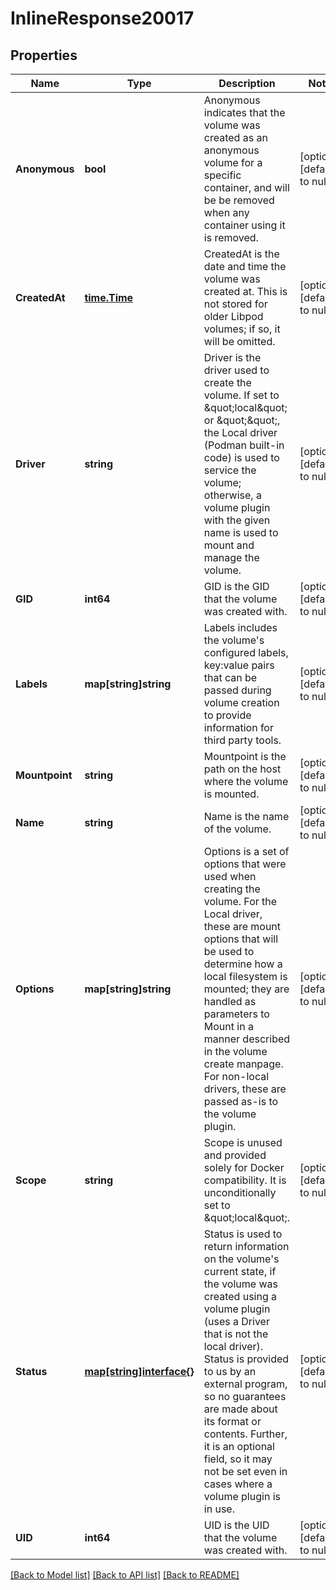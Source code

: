 # InlineResponse20017

## Properties
Name | Type | Description | Notes
------------ | ------------- | ------------- | -------------
**Anonymous** | **bool** | Anonymous indicates that the volume was created as an anonymous volume for a specific container, and will be be removed when any container using it is removed. | [optional] [default to null]
**CreatedAt** | [**time.Time**](time.Time.md) | CreatedAt is the date and time the volume was created at. This is not stored for older Libpod volumes; if so, it will be omitted. | [optional] [default to null]
**Driver** | **string** | Driver is the driver used to create the volume. If set to \&quot;local\&quot; or \&quot;\&quot;, the Local driver (Podman built-in code) is used to service the volume; otherwise, a volume plugin with the given name is used to mount and manage the volume. | [optional] [default to null]
**GID** | **int64** | GID is the GID that the volume was created with. | [optional] [default to null]
**Labels** | **map[string]string** | Labels includes the volume&#x27;s configured labels, key:value pairs that can be passed during volume creation to provide information for third party tools. | [optional] [default to null]
**Mountpoint** | **string** | Mountpoint is the path on the host where the volume is mounted. | [optional] [default to null]
**Name** | **string** | Name is the name of the volume. | [optional] [default to null]
**Options** | **map[string]string** | Options is a set of options that were used when creating the volume. For the Local driver, these are mount options that will be used to determine how a local filesystem is mounted; they are handled as parameters to Mount in a manner described in the volume create manpage. For non-local drivers, these are passed as-is to the volume plugin. | [optional] [default to null]
**Scope** | **string** | Scope is unused and provided solely for Docker compatibility. It is unconditionally set to \&quot;local\&quot;. | [optional] [default to null]
**Status** | [**map[string]interface{}**](interface{}.md) | Status is used to return information on the volume&#x27;s current state, if the volume was created using a volume plugin (uses a Driver that is not the local driver). Status is provided to us by an external program, so no guarantees are made about its format or contents. Further, it is an optional field, so it may not be set even in cases where a volume plugin is in use. | [optional] [default to null]
**UID** | **int64** | UID is the UID that the volume was created with. | [optional] [default to null]

[[Back to Model list]](../README.md#documentation-for-models) [[Back to API list]](../README.md#documentation-for-api-endpoints) [[Back to README]](../README.md)

